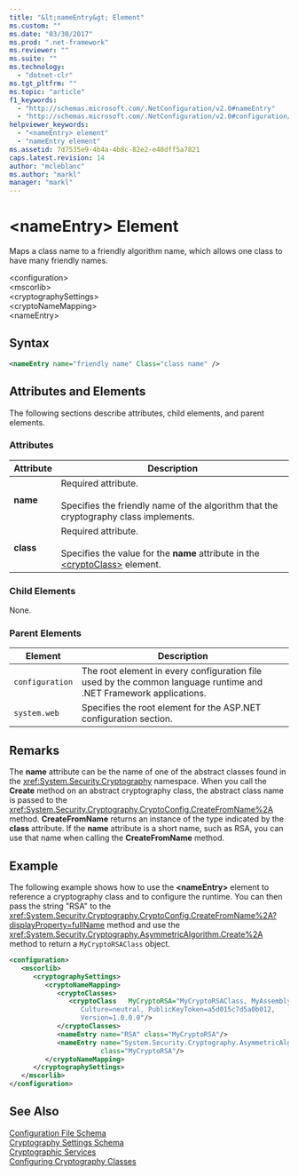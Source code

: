 ```yaml
---
title: "&lt;nameEntry&gt; Element"
ms.custom: ""
ms.date: "03/30/2017"
ms.prod: ".net-framework"
ms.reviewer: ""
ms.suite: ""
ms.technology: 
  - "dotnet-clr"
ms.tgt_pltfrm: ""
ms.topic: "article"
f1_keywords: 
  - "http://schemas.microsoft.com/.NetConfiguration/v2.0#nameEntry"
  - "http://schemas.microsoft.com/.NetConfiguration/v2.0#configuration/mscorlib/cryptographySettings/cryptoNameMapping/nameEntry"
helpviewer_keywords: 
  - "<nameEntry> element"
  - "nameEntry element"
ms.assetid: 7d7535e9-4b4a-4b8c-82e2-e40dff5a7821
caps.latest.revision: 14
author: "mcleblanc"
ms.author: "markl"
manager: "markl"
---
```

# &lt;nameEntry&gt; Element
Maps a class name to a friendly algorithm name, which allows one class to have many friendly names.  
  
 \<configuration>  
\<mscorlib>  
\<cryptographySettings>  
\<cryptoNameMapping>  
\<nameEntry>  
  
## Syntax  
  
```xml  
<nameEntry name="friendly name" Class="class name" />  
```  
  
## Attributes and Elements  
 The following sections describe attributes, child elements, and parent elements.  
  
### Attributes  
  
|Attribute|Description|  
|---------------|-----------------|  
|**name**|Required attribute.<br /><br /> Specifies the friendly name of the algorithm that the cryptography class implements.|  
|**class**|Required attribute.<br /><br /> Specifies the value for the **name** attribute in the [\<cryptoClass>](../../../../../docs/framework/configure-apps/file-schema/cryptography/cryptoclass-element.md) element.|  
  
### Child Elements  
 None.  
  
### Parent Elements  
  
|Element|Description|  
|-------------|-----------------|  
|`configuration`|The root element in every configuration file used by the common language runtime and .NET Framework applications.|  
|`system.web`|Specifies the root element for the ASP.NET configuration section.|  
  
## Remarks  
 The **name** attribute can be the name of one of the abstract classes found in the <xref:System.Security.Cryptography> namespace. When you call the **Create** method on an abstract cryptography class, the abstract class name is passed to the <xref:System.Security.Cryptography.CryptoConfig.CreateFromName%2A> method. **CreateFromName** returns an instance of the type indicated by the **class** attribute. If the **name** attribute is a short name, such as RSA, you can use that name when calling the **CreateFromName** method.  
  
## Example  
 The following example shows how to use the **\<nameEntry>** element to reference a cryptography class and to configure the runtime. You can then pass the string "RSA" to the <xref:System.Security.Cryptography.CryptoConfig.CreateFromName%2A?displayProperty=fullName> method and use the <xref:System.Security.Cryptography.AsymmetricAlgorithm.Create%2A> method to return a `MyCryptoRSAClass` object.  
  
```xml  
<configuration>  
   <mscorlib>  
      <cryptographySettings>  
         <cryptoNameMapping>  
            <cryptoClasses>  
               <cryptoClass   MyCryptoRSA="MyCryptoRSAClass, MyAssembly  
                  Culture=neutral, PublicKeyToken=a5d015c7d5a0b012,  
                  Version=1.0.0.0"/>  
            </cryptoClasses>  
            <nameEntry name="RSA" class="MyCryptoRSA"/>  
            <nameEntry name="System.Security.Cryptography.AsymmetricAlgorithm"  
                       class="MyCryptoRSA"/>  
         </cryptoNameMapping>  
      </cryptographySettings>  
   </mscorlib>  
</configuration>  
```  
  
## See Also  
 [Configuration File Schema](../../../../../docs/framework/configure-apps/file-schema/index.md)   
 [Cryptography Settings Schema](../../../../../docs/framework/configure-apps/file-schema/cryptography/index.md)   
 [Cryptographic Services](../../../../../docs/standard/security/cryptographic-services.md)   
 [Configuring Cryptography Classes](../../../../../docs/framework/configure-apps/configure-cryptography-classes.md)
